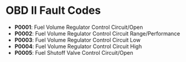 # OBD II Fault Codes

- **P0001**: Fuel Volume Regulator Control Circuit/Open
- **P0002**: Fuel Volume Regulator Control Circuit Range/Performance
- **P0003**: Fuel Volume Regulator Control Circuit Low
- **P0004**: Fuel Volume Regulator Control Circuit High
- **P0005**: Fuel Shutoff Valve Control Circuit/Open